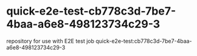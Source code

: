 # quick-e2e-test-cb778c3d-7be7-4baa-a6e8-498123734c29-3
repository for use with E2E test job quick-e2e-test:cb778c3d-7be7-4baa-a6e8-498123734c29-3
